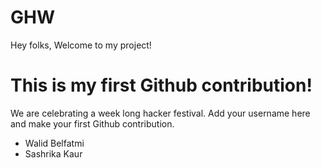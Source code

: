 # GHW

Hey folks,
Welcome to my project!

# This is my first Github contribution!

We are celebrating a week long hacker festival. Add your username here and make your first Github contribution.

- Walid Belfatmi
- Sashrika Kaur
